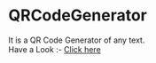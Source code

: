 # QRCodeGenerator
It is a QR Code Generator of any text.
<br>
Have a Look :- [Click here](https://rghvgrv.github.io/QRCodeGenerator/)
              
